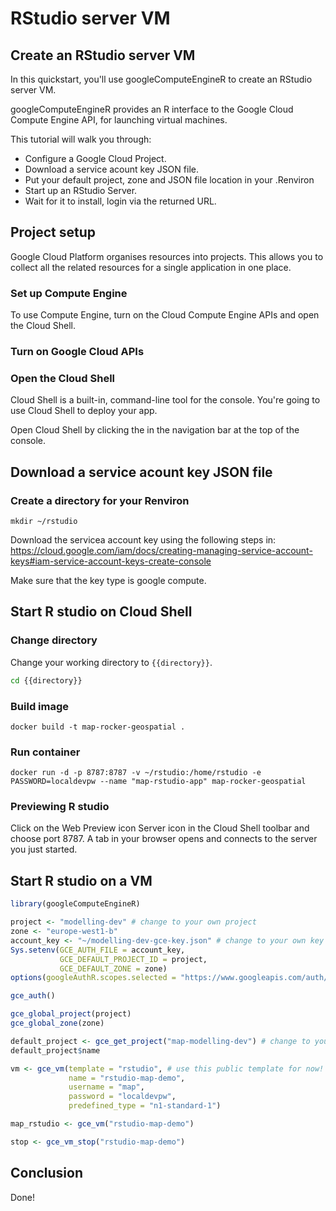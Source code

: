 # RStudio server VM

<walkthrough-watcher-constant value="01_Docker/simple" key="directory"></walkthrough-watcher-constant>

## Create an RStudio server VM

<walkthrough-tutorial-duration duration="15"></walkthrough-tutorial-duration>

In this quickstart, you'll use googleComputeEngineR to create an RStudio server VM.

googleComputeEngineR provides an R interface to the Google Cloud Compute Engine API, for launching virtual machines.

This tutorial will walk you through:

* Configure a Google Cloud Project.
* Download a service acount key JSON file.
* Put your default project, zone and JSON file location in your .Renviron
* Start up an RStudio Server.
* Wait for it to install, login via the returned URL.

## Project setup

Google Cloud Platform organises resources into projects. This allows you to
collect all the related resources for a single application in one place.

<walkthrough-project-billing-setup></walkthrough-project-billing-setup>
<walkthrough-project-permissions permissions="compute.instances.create"></walkthrough-project-permissions>

### Set up Compute Engine

To use Compute Engine, turn on the Cloud Compute Engine APIs and open the Cloud Shell.

### Turn on Google Cloud APIs

<walkthrough-enable-apis apis="compute.googleapis.com,storage_component,storage_api">
</walkthrough-enable-apis>

### Open the Cloud Shell

Cloud Shell is a built-in, command-line tool for the console. You're going to use
Cloud Shell to deploy your app.

Open Cloud Shell by clicking the
<walkthrough-cloud-shell-icon></walkthrough-cloud-shell-icon> in the navigation bar at the top of the console.

## Download a service acount key JSON file

### Create a directory for your Renviron
```
mkdir ~/rstudio
```
Download the servicea account key using the following steps in:
https://cloud.google.com/iam/docs/creating-managing-service-account-keys#iam-service-account-keys-create-console

Make sure that the key type is google compute.

## Start R studio on Cloud Shell

### Change directory

Change your working directory to `{{directory}}`.

```bash
cd {{directory}}
```

### Build image

```
docker build -t map-rocker-geospatial .
```

### Run container

```
docker run -d -p 8787:8787 -v ~/rstudio:/home/rstudio -e PASSWORD=localdevpw --name "map-rstudio-app" map-rocker-geospatial
```

### Previewing R studio
Click on the Web Preview icon Server icon in the Cloud Shell toolbar <walkthrough-web-preview-icon></walkthrough-web-preview-icon> and choose port 8787. 
A tab in your browser opens and connects to the server you just started.

## Start R studio on a VM

```R
library(googleComputeEngineR)

project <- "modelling-dev" # change to your own project
zone <- "europe-west1-b"
account_key <- "~/modelling-dev-gce-key.json" # change to your own key
Sys.setenv(GCE_AUTH_FILE = account_key,
           GCE_DEFAULT_PROJECT_ID = project,
           GCE_DEFAULT_ZONE = zone)
options(googleAuthR.scopes.selected = "https://www.googleapis.com/auth/cloud-platform")

gce_auth()

gce_global_project(project)
gce_global_zone(zone)

default_project <- gce_get_project("map-modelling-dev") # change to your own key
default_project$name

vm <- gce_vm(template = "rstudio", # use this public template for now! custom templates for map to be add soon
             name = "rstudio-map-demo",
             username = "map",
             password = "localdevpw",
             predefined_type = "n1-standard-1")

map_rstudio <- gce_vm("rstudio-map-demo")

stop <- gce_vm_stop("rstudio-map-demo")
```

## Conclusion

Done!
